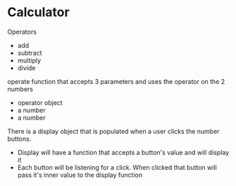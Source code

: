 # Calculator

Operators
- add
- subtract
- multiply
- divide

operate function that accepts 3 parameters and uses the operator on the 2 numbers
- operator object
- a number
- a number

There is a display object that is populated when a user clicks the number buttons.
- Display will have a function that accepts a button's value and will display it
- Each button will be listening for a click. When clicked that button will pass it's inner value to the display function